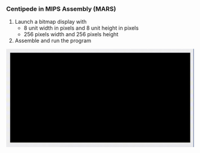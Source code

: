 ### Centipede in MIPS Assembly (MARS)

1. Launch a bitmap display with 
    * 8 unit width in pixels and 8 unit height in pixels
    * 256 pixels width and 256 pixels height
2. Assemble and run the program

![alt text](static/s.gif?raw=true "Demo")